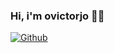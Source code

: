 ### Hi, i'm ovictorjo 👨‍💻


<p>
  <a href="https://github.com/ovictorjo">
    <img alt="Github" src="https://img.shields.io/badge/GitHub-100000?style=for-the-badge&logo=github&logoColor=white"/>
  </a>
</p>
